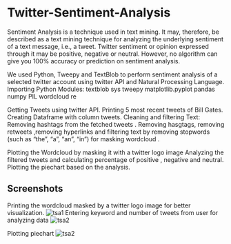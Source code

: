 # Twitter-Sentiment-Analysis
Sentiment Analysis is a technique used in text mining. It may, therefore, be described as a text mining technique for analyzing the underlying sentiment of a text message, i.e., a tweet. Twitter sentiment or opinion expressed through it may be positive, negative or neutral. However, no algorithm can give you 100% accuracy or prediction on sentiment analysis.
<p>
We used Python, Tweepy and TextBlob to perform sentiment analysis of a selected twitter account using  twitter API and Natural Processing Language. 
 Importing  Python Modules:
textblob
sys
tweepy
matplotlib.pyplot
pandas
numpy
PIL
wordcloud
re

Getting Tweets using twitter API.
Printing 5 most recent tweets of Bill Gates.
Creating Dataframe with column tweets.
Cleaning and filtering Text:
 Removing hashtags from the fetched tweets . Removing hasgtags, removing retweets    ,removing hyperlinks and filtering text by removing stopwords  (such as “the”, “a”, “an”, “in”) for masking wordcloud .  


 Plotting the Wordcloud by masking it with a twitter logo image
Analyzing the filtered tweets and calculating percentage of positive , negative and neutral.
Plotting the piechart based on the analysis.
</p>


## Screenshots
Printing the wordcloud masked by a twitter logo image for better visualization.
![tsa1](https://user-images.githubusercontent.com/68144680/160224000-6bdf8887-10cd-4bc6-8221-dbffdb534400.png)
Entering keyword and number of tweets from user for analyzing data
![tsa2](https://user-images.githubusercontent.com/68144680/160224052-ce54c0c2-7d33-4451-b285-4c0224be9258.png)

Plotting piechart
![tsa2](https://user-images.githubusercontent.com/68144680/160224072-59c05e8a-cb18-4d19-a2a3-99d7895df84f.png)

